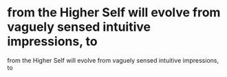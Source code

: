 # from the Higher Self will evolve from vaguely sensed intuitive impressions, to

from the Higher Self will evolve from vaguely sensed intuitive impressions, to